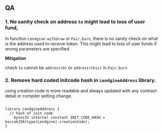## QA

### 1. No sanity check on address `to` might lead to loss of user fund,

In function `Lendgine.withdraw` or `Pair.burn`, there is no sanity check on what is the address used to receive token. This might lead to loss of user funds if wrong parameters are specified.

**Mitigation**

check `to` cannot be `address(0)` or `address(this)` in `Pair.burn`

### 2. Remove hard coded initcode hash in `LendgineAddress` library.

using creation code is more readable and always updated with any contract detail or compiler setting change.

```tsx

library LendgineAddress {
  // hash of init code
	bytes32 internal constant INIT_CODE_HASH = keccak256(type(Lendgine).creationCode);
}
```